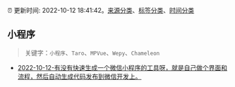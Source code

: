 :alarm_clock: 更新时间: 2022-10-12 18:41:42。[来源分类](../README.md)、[标签分类](../TAGS.md)、[时间分类](../TIMELINE.md)

## 小程序


> 关键字：`小程序`、`Taro`、`MPVue`、`Wepy`、`Chameleon`



- [2022-10-12-有没有快速生成一个微信小程序的工具呀，就是自己做个界面和流程，然后自动生成代码发布到微信开发上。](https://www.v2ex.com/t/886470) 